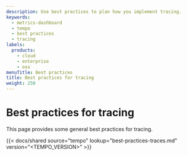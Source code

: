 ```yaml
---
description: Use best practices to plan how you implement tracing.
keywords:
  - metrics-dashboard
  - tempo
  - best practices
  - tracing
labels:
  products:
    - cloud
    - enterprise
    - oss
menuTitle: Best practices
title: Best practices for tracing
weight: 250
---
```


# Best practices for tracing

This page provides some general best practices for tracing.

[//]: # 'Shared content for best practices for traces'
[//]: # 'This content is located in /tempo/docs/sources/shared/best-practices-traces.md'

{{< docs/shared source="tempo" lookup="best-practices-traces.md" version="<TEMPO_VERSION>" >}}

